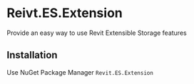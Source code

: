 # Reivt.ES.Extension
Provide an easy way to use Revit Extensible Storage features

## Installation
Use NuGet Package Manager `Revit.ES.Extension`
